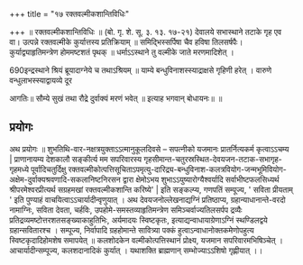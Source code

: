 +++
title = "१७ रक्तवल्मीकशान्तिविधिः"

+++
॥ रक्तवल्मीकशान्तिविधिः ॥ (बो. गृ. शे. सू. ३. १३. १७-२१) देवालये सभास्थाने तटाके गृह एव वा। उत्पन्ने रक्तवल्मीके कुर्यात्तस्य प्रतिक्रियाम् ॥ समिद्भिस्सर्पिषा चैव हविषा तिलसर्षपैः। कुर्याद्व्याहृतिमन्त्रेण होममष्टशतं पृथक् ॥ धर्माऽऽस्थाने तु वल्मीके जाते मरणमादिशेत् ।

690इन्द्रस्थाने श्रियं ब्रूयादाग्नेये च तथाऽश्रियम् ॥ याम्ये बन्धुविनाशस्स्याद्राक्षसे गृहिणी हरेत् । वारुणे वन्धुलाभस्स्याद्वायव्ये दूर

आगतिः॥ सौम्ये सुखं तथा रौद्रे दुर्वाक्यं मरणं भवेत् ॥ इत्याह भगवान् बोधायनः॥ ॥
## प्रयोगः
अथ प्रयोगः ॥ शुभतिथि-वार-नक्षत्रयुक्ताऽऽत्मानुकूलदिवसे – सपत्नीको यजमानः प्रातर्नित्यकर्म कृत्वाऽऽचम्य | प्राणानायम्य देशकालौ सङ्कीर्त्य मम सपरिवारस्य गृहसीमान्त-चतुरस्रस्थित-देवयजन-तटाक-सभागृह-गृहमध्ये पूर्वादिचतुर्दिक्षु रक्तवल्मीकोत्पत्तिसूचिताऽपमृत्यु-दारिद्र्य-बन्धुविनाश-कलत्रवियोग-जन्मभूमिवियोग-अक्षेम-दुर्वाक्यश्रवणादि-सकलानिष्टनिरसन द्वारा क्षेमोऽभय शुभाऽऽयुष्यारोग्यैश्वर्यादि सर्वाभीष्टफलसिध्यर्थ श्रीपरमेश्वरप्रीत्यर्थ सग्रहमखां रक्तवल्मीकशान्ति करिष्ये' | इति सङ्कल्प्य, गणपतिं सम्पूज्य, ' सविता प्रीयताम् ' इति पुण्याहं वाचयित्वाऽऽचार्यादीन्वृणुयात् । अथ देवयजनोल्लेखनाद्यग्निं प्रतिष्ठाप्य, ग्रहान्याधानान्ते-वरदो नामाग्निः, सविता देवता, चर्हविः, उपहोमे-समस्तव्याहृतिमन्त्रेण समिञ्चर्वाज्यतिलसर्पप द्रव्यैः प्रतिद्रव्यमष्टोत्तरशतसङ्ख्याकाहुतिभिः, अर्यमादयः स्विष्टकृतः, इत्याद्यन्वाधायाग्रेणाऽग्निं स्थण्डिलद्वये ग्रहान्सवितारश्च । सम्पूज्य, निर्वापादि ग्रहहोमान्ते सावित्र्या पक्कं हुत्वाऽन्वाधानोक्तकमेणोपहुत्य स्विष्टकृदादिहोमशेष समापयेत् ॥ कलशोदकेन वल्मीकोत्पत्तिस्थानं प्रोक्ष्य, यजमान सपरिवारमभिषिञ्चेत् । आचार्यादीन्सम्पूज्य, कलशदानादिकं कुर्यात् । यथाशक्ति ब्राह्मणान् सम्भोज्याऽऽशिषो गृह्णीयात् ।।